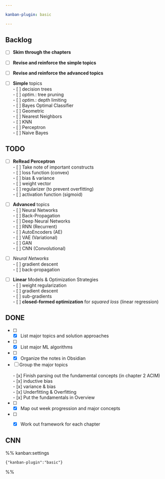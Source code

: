 ```yaml
---

kanban-plugin: basic

---
```


## Backlog

- [ ] **Skim through the chapters**
- [ ] **Revise and reinforce the simple topics**
- [ ] **Revise and reinforce the advanced topics**
- [ ] **Simple** topics<br>- [ ] decision trees<br>	- [ ] *optim.*: tree pruning<br>	- [ ] *optim.*: depth limiting<br>- [ ] Bayes Optimal Classifier<br>- [ ] Geometric<br>	- [ ] Nearest Neighbors<br>	- [ ] KNN<br>- [ ] Perceptron<br>- [ ] Naive Bayes


## TODO

- [ ] **ReRead Perceptron**<br>- [ ] Take note of important constructs<br>	- [ ] loss function (convex)<br>	- [ ] bias & variance<br>	- [ ] weight vector<br>	- [ ] regularizer (to prevent overfitting)<br>	- [ ] activation function (sigmoid)
- [ ] **Advanced** topics<br>- [ ] Neural Networks<br>	- [ ] Back-Propagation<br>- [ ] Deep Neural Networks<br>	- [ ] RNN (Recurrent)<br>	- [ ] AutoEncoders (AE)<br>		- [ ] VAE (Variational)<br>	- [ ] GAN<br>	- [ ] CNN (Convolutional)
- [ ] *Neural Networks*<br>- [ ] gradient descent<br>- [ ] back-propagation
- [ ] **Linear** Models & Optimization Strategies<br>- [ ] weight regularization<br>- [ ] gradient descent<br>- [ ] sub-gradients<br>- [ ] **closed-formed optimization** for *squared loss* (linear regression)


## DONE

- [ ] - [x] List major topics and solution approaches
- [ ] - [x] List major ML algorithms
- [ ] - [x] Organize the notes in Obsidian
- [ ] Group the major topics<br><br>- [x] Finish parsing out the fundamental concepts (in chapter 2 ACIM)<br>	- [x] inductive bias<br>	- [x] variance & bias<br>	- [x] Underfitting & Overfitting<br>- [x] Put the fundamentals in Overview
- [ ] - [x] Map out week progression and major concepts
- [ ] - [x] Work out framework for each chapter


## CNN





%% kanban:settings
```
{"kanban-plugin":"basic"}
```
%%